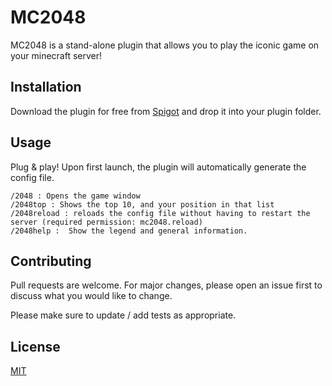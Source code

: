 # MC2048

MC2048 is a stand-alone plugin that allows you to play the iconic game on your minecraft server!

## Installation

Download the plugin for free from [Spigot](https://www.spigotmc.org/resources/mc2048-%E2%AD%95-1-21%E2%9C%85.114328/) and drop it into your plugin folder.

## Usage
Plug & play!
Upon first launch, the plugin will automatically generate the config file.

```
/2048 : Opens the game window
/2048top : Shows the top 10, and your position in that list
/2048reload : reloads the config file without having to restart the server (required permission: mc2048.reload)
/2048help :  Show the legend and general information.
```

## Contributing

Pull requests are welcome. For major changes, please open an issue first
to discuss what you would like to change.

Please make sure to update / add tests as appropriate.

## License

[MIT](https://choosealicense.com/licenses/mit/)
